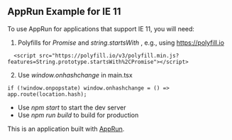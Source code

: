 ## AppRun Example for IE 11


To use AppRun for applications that support IE 11, you will need:

1. Polyfills for _Promise_ and _string.startsWith_ , e.g., using https://polyfill.io
```
  <script src="https://polyfill.io/v3/polyfill.min.js?features=String.prototype.startsWith%2CPromise"></script>
```

2. Use _window.onhashchange_ in main.tsx
```
if (!window.onpopstate) window.onhashchange = () => app.route(location.hash);
```

* Use _npm start_ to start the dev server
* Use _npm run build_ to build for production

This is an application built with [AppRun](https://github.com/yysun/apprun).